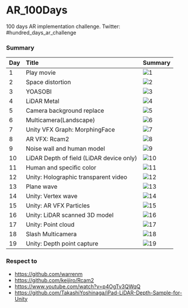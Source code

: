 # AR_100Days

100 days AR implementation challenge.
Twitter: #hundred_days_ar_challenge

### Summary

| Day | Title | Summary |
|:--|:--|:--|
| 1 | Play movie | ![1](https://user-images.githubusercontent.com/5768361/105378075-c9eeb180-5c4e-11eb-9692-d6d3d77928f6.gif) |
| 2 | Space distortion | ![2](https://user-images.githubusercontent.com/5768361/105388671-4a66df80-5c5a-11eb-96f8-2868b07e5dea.gif) |
| 3 | YOASOBI | ![3](https://user-images.githubusercontent.com/5768361/105378612-58633300-5c4f-11eb-9106-d4bc44872f78.gif) |
| 4 | LiDAR Metal | ![4](https://user-images.githubusercontent.com/5768361/105389074-c3663700-5c5a-11eb-8b84-4284e0f16528.gif) |
| 5 | Camera background replace | ![5](https://user-images.githubusercontent.com/5768361/105388944-97e34c80-5c5a-11eb-8574-1885899ae83f.gif) |
| 6 | Multicamera(Landscape) | ![6](https://user-images.githubusercontent.com/5768361/105389212-eee92180-5c5a-11eb-9b45-04bc707afada.gif) |
| 7 | Unity VFX Graph: MorphingFace | ![7](https://user-images.githubusercontent.com/5768361/105389851-af6f0500-5c5b-11eb-8de6-2d6998132484.gif) |
| 8 | AR VFX: Rcam2 | ![8](https://user-images.githubusercontent.com/5768361/105389418-2a83eb80-5c5b-11eb-8db6-174df26384d0.gif) |
| 9 | Noise wall and human model | ![9](https://user-images.githubusercontent.com/5768361/105389940-d4fc0e80-5c5b-11eb-96e3-3fecbf0d0845.gif) |
| 10 | LiDAR Depth of field (LiDAR device only) | ![10](https://user-images.githubusercontent.com/5768361/105375683-459b2f00-5c4c-11eb-8723-9fa56c68c933.gif) |
| 11 | Human and specific color | ![11](https://user-images.githubusercontent.com/5768361/105375253-e9d0a600-5c4b-11eb-9cc1-3ec57d4c4d18.gif) |
| 12 | Unity: Holographic transparent video | ![12](https://user-images.githubusercontent.com/5768361/105374796-6ca53100-5c4b-11eb-94bd-51cb9f231311.gif) |
| 13 | Plane wave | ![13](https://user-images.githubusercontent.com/5768361/105374365-f7d1f700-5c4a-11eb-96fd-c880bf4644a3.gif) |
| 14 | Unity: Vertex wave | ![14](https://user-images.githubusercontent.com/5768361/105374203-c6f1c200-5c4a-11eb-950b-6093539e438f.gif) |
| 15 | Unity: AR VFX Particles | ![15](https://user-images.githubusercontent.com/5768361/105373609-35825000-5c4a-11eb-96f4-056d69b6eafc.gif) |
| 16 | Unity: LiDAR scanned 3D model | ![16](https://user-images.githubusercontent.com/5768361/105373326-e9cfa680-5c49-11eb-9f3f-6aa965daa8fa.gif) |
| 17 | Unity: Point cloud | ![17](https://user-images.githubusercontent.com/5768361/105372887-6ca43180-5c49-11eb-8585-37a5e2de41aa.gif) |
| 18 | Slash Multicamera | ![18](https://user-images.githubusercontent.com/5768361/105372479-fc95ab80-5c48-11eb-8041-68f4d608b310.gif) |
| 19 | Unity: Depth point capture | ![19](https://user-images.githubusercontent.com/5768361/105394383-d7149c00-5c60-11eb-9661-06d99b5e2766.gif) |

### Respect to
- https://github.com/warrenm
- https://github.com/keijiro/Rcam2
- https://www.youtube.com/watch?v=p4OgTv3QWqQ
- https://github.com/TakashiYoshinaga/iPad-LiDAR-Depth-Sample-for-Unity
